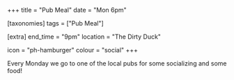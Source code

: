 +++
title = "Pub Meal"
date = "Mon 6pm"

[taxonomies]
tags = ["Pub Meal"]

[extra]
end_time = "9pm"
location = "The Dirty Duck"

icon = "ph-hamburger"
colour = "social"
+++

Every Monday we go to one of the local pubs for some socializing and some food!